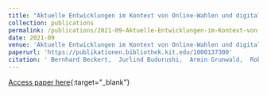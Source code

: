 ```yaml
---
title: "Aktuelle Entwicklungen im Kontext von Online-Wahlen und digitalen Abstimmungen"
collection: publications
permalink: /publications/2021-09-Aktuelle-Entwicklungen-im-Kontext-von-Online-Wahlen-und-digitalen-Abstimmungen
date: 2021-09
venue: 'Aktuelle Entwicklungen im Kontext von Online-Wahlen und digitalen Abstimmungen'
paperurl: 'https://publikationen.bibliothek.kit.edu/1000137300'
citation: ' Bernhard Beckert,  Jurlind Budurushi,  Armin Grunwald,  Robert Krimmer,  Oksana Kulyk,  Ralf K{\&quot;{u}}sters,  Andreas Mayer,  J{\&quot;{o}}rn M{\&quot;{u}}ller{-}Quade,  Stephan Neumann,  Melanie Volkamer, &quot;Aktuelle Entwicklungen im Kontext von Online-Wahlen und digitalen Abstimmungen.&quot; Aktuelle Entwicklungen im Kontext von Online-Wahlen und digitalen Abstimmungen, 2021.'
---
```

[Access paper here](https://publikationen.bibliothek.kit.edu/1000137300){:target="_blank"}
